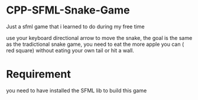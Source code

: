 # CPP-SFML-Snake-Game
Just a sfml game that i learned to do during my free time

use your keyboard directional arrow to move the snake,
the goal is the same as the tradictional snake game, 
you need to eat the more apple you can ( red square) without eating your own tail or hit a wall.

# Requirement
you need to have installed the SFML lib to build this game
